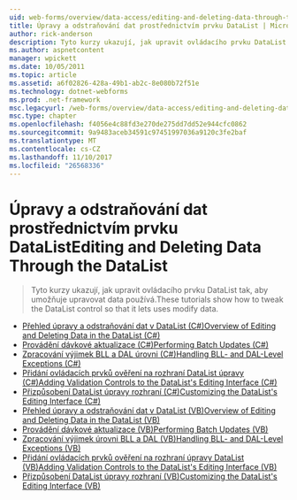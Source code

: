 ```yaml
---
uid: web-forms/overview/data-access/editing-and-deleting-data-through-the-datalist/index
title: Úpravy a odstraňování dat prostřednictvím prvku DataList | Microsoft Docs
author: rick-anderson
description: Tyto kurzy ukazují, jak upravit ovládacího prvku DataList tak, aby umožňuje upravovat data používá.
ms.author: aspnetcontent
manager: wpickett
ms.date: 10/05/2011
ms.topic: article
ms.assetid: a6f02826-428a-49b1-ab2c-8e080b72f51e
ms.technology: dotnet-webforms
ms.prod: .net-framework
msc.legacyurl: /web-forms/overview/data-access/editing-and-deleting-data-through-the-datalist
msc.type: chapter
ms.openlocfilehash: f4056e4c88fd3e270de275dd7dd52e944cfc0862
ms.sourcegitcommit: 9a9483aceb34591c97451997036a9120c3fe2baf
ms.translationtype: MT
ms.contentlocale: cs-CZ
ms.lasthandoff: 11/10/2017
ms.locfileid: "26568336"
---
```

<a name="editing-and-deleting-data-through-the-datalist"></a><span data-ttu-id="5d183-103">Úpravy a odstraňování dat prostřednictvím prvku DataList</span><span class="sxs-lookup"><span data-stu-id="5d183-103">Editing and Deleting Data Through the DataList</span></span>
====================
> <span data-ttu-id="5d183-104">Tyto kurzy ukazují, jak upravit ovládacího prvku DataList tak, aby umožňuje upravovat data používá.</span><span class="sxs-lookup"><span data-stu-id="5d183-104">These tutorials show how to tweak the DataList control so that it lets uses modify data.</span></span>


- [<span data-ttu-id="5d183-105">Přehled úpravy a odstraňování dat v DataList (C#)</span><span class="sxs-lookup"><span data-stu-id="5d183-105">Overview of Editing and Deleting Data in the DataList (C#)</span></span>](an-overview-of-editing-and-deleting-data-in-the-datalist-cs.md)
- [<span data-ttu-id="5d183-106">Provádění dávkové aktualizace (C#)</span><span class="sxs-lookup"><span data-stu-id="5d183-106">Performing Batch Updates (C#)</span></span>](performing-batch-updates-cs.md)
- [<span data-ttu-id="5d183-107">Zpracování výjimek BLL a DAL úrovni (C#)</span><span class="sxs-lookup"><span data-stu-id="5d183-107">Handling BLL- and DAL-Level Exceptions (C#)</span></span>](handling-bll-and-dal-level-exceptions-cs.md)
- [<span data-ttu-id="5d183-108">Přidání ovládacích prvků ověření na rozhraní DataList úpravy (C#)</span><span class="sxs-lookup"><span data-stu-id="5d183-108">Adding Validation Controls to the DataList's Editing Interface (C#)</span></span>](adding-validation-controls-to-the-datalist-s-editing-interface-cs.md)
- [<span data-ttu-id="5d183-109">Přizpůsobení DataList úpravy rozhraní (C#)</span><span class="sxs-lookup"><span data-stu-id="5d183-109">Customizing the DataList's Editing Interface (C#)</span></span>](customizing-the-datalist-s-editing-interface-cs.md)
- [<span data-ttu-id="5d183-110">Přehled úpravy a odstraňování dat v DataList (VB)</span><span class="sxs-lookup"><span data-stu-id="5d183-110">Overview of Editing and Deleting Data in the DataList (VB)</span></span>](an-overview-of-editing-and-deleting-data-in-the-datalist-vb.md)
- [<span data-ttu-id="5d183-111">Provádění dávkové aktualizace (VB)</span><span class="sxs-lookup"><span data-stu-id="5d183-111">Performing Batch Updates (VB)</span></span>](performing-batch-updates-vb.md)
- [<span data-ttu-id="5d183-112">Zpracování výjimek úrovni BLL a DAL (VB)</span><span class="sxs-lookup"><span data-stu-id="5d183-112">Handling BLL- and DAL-Level Exceptions (VB)</span></span>](handling-bll-and-dal-level-exceptions-vb.md)
- [<span data-ttu-id="5d183-113">Přidání ovládacích prvků ověření na rozhraní úpravy DataList (VB)</span><span class="sxs-lookup"><span data-stu-id="5d183-113">Adding Validation Controls to the DataList's Editing Interface (VB)</span></span>](adding-validation-controls-to-the-datalist-s-editing-interface-vb.md)
- [<span data-ttu-id="5d183-114">Přizpůsobení DataList úpravy rozhraní (VB)</span><span class="sxs-lookup"><span data-stu-id="5d183-114">Customizing the DataList's Editing Interface (VB)</span></span>](customizing-the-datalist-s-editing-interface-vb.md)
